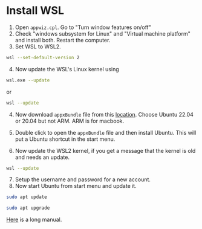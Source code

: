 # Install WSL
1. Open `appwiz.cpl`. Go to "Turn window features on/off"
2. Check "windows subsystem for Linux" and "Virtual machine platform" and install both. Restart the computer.
3. Set WSL to WSL2.

```sh
wsl --set-default-version 2
```

4. Now update the WSL's Linux kernel using 
```sh
wsl.exe --update
```

or

```sh
wsl --update
```
4. Now download `appxBundle` file from this [location](https://learn.microsoft.com/en-us/windows/wsl/install-manual#downloading-distributions). Choose Ubuntu 22.04 or 20.04 but not ARM. ARM is for macbook.

5. Double click to open the `appxBundle` file and then install Ubuntu. This will put a Ubuntu shortcut in the start menu.

6. Now update the WSL2 kernel, if you get a message that the kernel is old and needs an update.

```sh
wsl --update
```
7. Setup the username and password for a new account.
8. Now start Ubuntu from start menu and update it.
```sh
sudo apt update
```
```sh 
sudo apt upgrade
```


[Here](https://learn.microsoft.com/en-us/windows/wsl/install-manual) is a long manual.